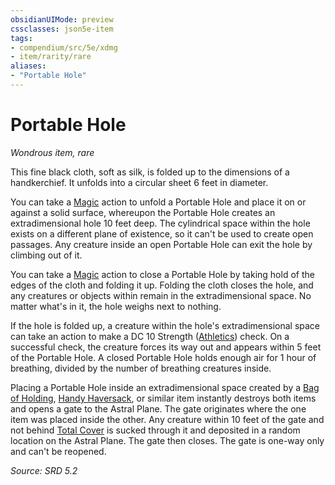 ```yaml
---
obsidianUIMode: preview
cssclasses: json5e-item
tags:
- compendium/src/5e/xdmg
- item/rarity/rare
aliases: 
- "Portable Hole"
---
```

# Portable Hole
*Wondrous item, rare*  


This fine black cloth, soft as silk, is folded up to the dimensions of a handkerchief. It unfolds into a circular sheet 6 feet in diameter.

You can take a [Magic](rules/actions.md#Magic) action to unfold a Portable Hole and place it on or against a solid surface, whereupon the Portable Hole creates an extradimensional hole 10 feet deep. The cylindrical space within the hole exists on a different plane of existence, so it can't be used to create open passages. Any creature inside an open Portable Hole can exit the hole by climbing out of it.

You can take a [Magic](rules/actions.md#Magic) action to close a Portable Hole by taking hold of the edges of the cloth and folding it up. Folding the cloth closes the hole, and any creatures or objects within remain in the extradimensional space. No matter what's in it, the hole weighs next to nothing.

If the hole is folded up, a creature within the hole's extradimensional space can take an action to make a DC 10 Strength ([Athletics](rules/skills.md#Athletics)) check. On a successful check, the creature forces its way out and appears within 5 feet of the Portable Hole. A closed Portable Hole holds enough air for 1 hour of breathing, divided by the number of breathing creatures inside.

Placing a Portable Hole inside an extradimensional space created by a [Bag of Holding](compendium/items/bag-of-holding-xdmg.md), [Handy Haversack](compendium/items/handy-haversack-xdmg.md), or similar item instantly destroys both items and opens a gate to the Astral Plane. The gate originates where the one item was placed inside the other. Any creature within 10 feet of the gate and not behind [Total Cover](rules/variant-rules/cover-xphb.md) is sucked through it and deposited in a random location on the Astral Plane. The gate then closes. The gate is one-way only and can't be reopened.

*Source: SRD 5.2*